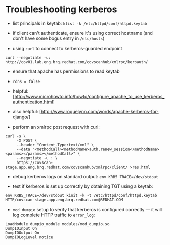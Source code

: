 # Troubleshooting kerberos

 * list principals in keytab: `klist -k /etc/httpd/conf/httpd.keytab`

 * if client can't authenticate, ensure it's using correct hostname (and don't have some bogus entry in `/etc/hosts`)

 * using `curl` to connect to kerberos-guarded endpoint

  ```
  curl --negotiate -u: http://cov01.lab.eng.brq.redhat.com/covscanhub/xmlrpc/kerbauth/
  ```

 * ensure that apache has permissions to read keytab

 * `rdns = false`

 * helpful: [http://www.microhowto.info/howto/configure_apache_to_use_kerberos_authentication.html]

 * also helpful: [http://www.roguelynn.com/words/apache-kerberos-for-django/]

 * perform an xmlrpc post request with curl:

  ```
  curl -s \
       -X POST \
       --header "Content-Type:text/xml" \
       --data "<methodCall><methodName>auth.renew_session</methodName><params></params></methodCall>" \
       --negotiate -u : \
       https://covscan-stage.app.eng.brq.redhat.com/covscanhub/xmlrpc/client/ >res.html
  ```

 * debug kerberos logs on standard output: `env KRB5_TRACE=/dev/stdout`

 * test if kerberos is set up correctly by obtaining TGT using a keytab:

  ```
  env KRB5_TRACE=/dev/stdout kinit -k -t /etc/httpd/conf/httpd.keytab HTTP/covscan-stage.app.eng.brq.redhat.com@REDHAT.COM
  ```

 * `mod_dumpio` setup to verify that kerberos is configured correctly — it will log complete HTTP traffic to `error_log`:

  ```
  LoadModule dumpio_module modules/mod_dumpio.so
  DumpIOInput On
  DumpIOOutput On
  DumpIOLogLevel notice
  ```
